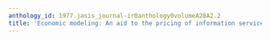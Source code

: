 ```yaml
---
anthology_id: 1977.jasis_journal-ir0anthology0volumeA28A2.2
title: 'Economic modeling: An aid to the pricing of information services'
---
```

